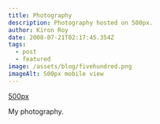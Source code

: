 ```yaml
---
title: Photography
description: Photography hosted on 500px.
author: Kiron Roy
date: 2008-07-21T02:17:45.354Z
tags:
  - post
  - featured
image: /assets/blog/fivehundred.png
imageAlt: 500px mobile view
---
```

[5﻿00px](https://500px.com/p/kironroynet?view=photos)

M﻿y photography.
